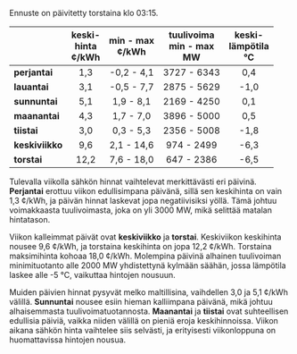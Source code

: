 Ennuste on päivitetty torstaina klo 03:15.

|             | keski-<br>hinta<br>¢/kWh | min - max<br>¢/kWh | tuulivoima<br>min - max<br>MW | keski-<br>lämpötila<br>°C |
|:------------|:----------------:|:----------------:|:-------------:|:-------------:|
| **perjantai** | 1,3              | -0,2 - 4,1       | 3727 - 6343   | 0,4           |
| **lauantai** | 3,1              | -0,5 - 7,7       | 2875 - 5629   | -1,0          |
| **sunnuntai** | 5,1              | 1,9 - 8,1        | 2169 - 4250   | 0,1           |
| **maanantai** | 4,3              | 1,7 - 7,0        | 3896 - 5000   | 0,5           |
| **tiistai**   | 3,0              | 0,3 - 5,3        | 2356 - 5008   | -1,8          |
| **keskiviikko**| 9,6              | 2,1 - 14,6       | 974 - 2499    | -6,3          |
| **torstai**   | 12,2             | 7,6 - 18,0       | 647 - 2386    | -6,5          |

Tulevalla viikolla sähkön hinnat vaihtelevat merkittävästi eri päivinä. **Perjantai** erottuu viikon edullisimpana päivänä, sillä sen keskihinta on vain 1,3 ¢/kWh, ja päivän hinnat laskevat jopa negatiivisiksi yöllä. Tämä johtuu voimakkaasta tuulivoimasta, joka on yli 3000 MW, mikä selittää matalan hintatason.

Viikon kalleimmat päivät ovat **keskiviikko** ja **torstai**. Keskiviikon keskihinta nousee 9,6 ¢/kWh, ja torstaina keskihinta on jopa 12,2 ¢/kWh. Torstaina maksimihinta kohoaa 18,0 ¢/kWh. Molempina päivinä alhainen tuulivoiman minimituotanto alle 2000 MW yhdistettynä kylmään säähän, jossa lämpötila laskee alle -5 °C, vaikuttaa hintojen nousuun.

Muiden päivien hinnat pysyvät melko maltillisina, vaihdellen 3,0 ja 5,1 ¢/kWh välillä. **Sunnuntai** nousee esiin hieman kalliimpana päivänä, mikä johtuu alhaisemmasta tuulivoimatuotannosta. **Maanantai** ja **tiistai** ovat suhteellisen edullisia päiviä, vaikka niiden välillä on pieniä eroja keskihinnoissa. Viikon aikana sähkön hinta vaihtelee siis selvästi, ja erityisesti viikonloppuna on huomattavissa hintojen nousua.